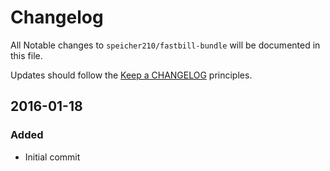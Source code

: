 # Changelog

All Notable changes to `speicher210/fastbill-bundle` will be documented in this file.

Updates should follow the [Keep a CHANGELOG](http://keepachangelog.com/) principles.

## 2016-01-18

### Added
- Initial commit
